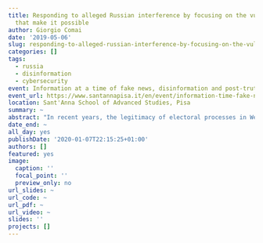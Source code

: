 ```yaml
---
title: Responding to alleged Russian interference by focusing on the vulnerabilities
  that make it possible
author: Giorgio Comai
date: '2019-05-06'
slug: responding-to-alleged-russian-interference-by-focusing-on-the-vulnerabilities-that-make-it-possible
categories: []
tags:
  - russia
  - disinformation
  - cybersecurity
event: Information at a time of fake news, disinformation and post-truth politics
event_url: https://www.santannapisa.it/en/event/information-time-fake-news-disinformation-and-post-truth-politics
location: Sant'Anna School of Advanced Studies, Pisa
summary: ~
abstract: "In recent years, the legitimacy of electoral processes in Western democracies has been repeatedly put into question due to alleged Russian interference. Actors associated with Russia have been involved in scandals related to the production and spreading of disinformation, manipulation of social media through bots and other means, as well as cyber attacks.\n\nThe array of accusations is wide, and potential responses may vary. Politicising the issue without taking any meaningful measure to prevent interference has been common, but alternatives may be no less problematic. For example, introducing stringent legislation such as such as the criminalisation of a wider segment of online activities, censorship of online communities, and increased surveillance, ultimately risk becoming more a threat for democracy, than a way for protecting it. Shifting the responsibility for such delicate aspects to large, privately-owned internet platforms can also hardly be considered an adequate solution in a democratic context, largely due to the opaque and unaccountable decision-making processes that almost inevitably emerge from this approach. \n\nFinally, timed hacks and cyberattacks have also proved to be a powerful tool of interference. Leaving to individuals and often under-funded political organisations the full responsibility for protecting their communication and data from cyber attacks coming from powerful external actors has proved to be ineffective.\n\nThis chapter outlines responses to alleged Russian interference in selected Western democracies focusing in particular on the online sphere, and makes reference to policies that may be relevant to this issue even when they were not specifically framed as responses to Russian interference. It concludes by highlighting how the issue of interference is inextricably intertwined with the broader issue of managing and regulating the privately-owned online public spaces that have become a central component of contemporary democracies, and how addressing the newly-shaped structural vulnerabilities that come along with the increasingly pervasive role of the Internet in our societies is likely the best long-term approach for democracies to mitigate the threat of external interference."
date_end: ~
all_day: yes
publishDate: '2020-01-07T22:15:25+01:00'
authors: []
featured: yes
image:
  caption: ''
  focal_point: ''
  preview_only: no
url_slides: ~
url_code: ~
url_pdf: ~
url_video: ~
slides: ''
projects: []
---
```

